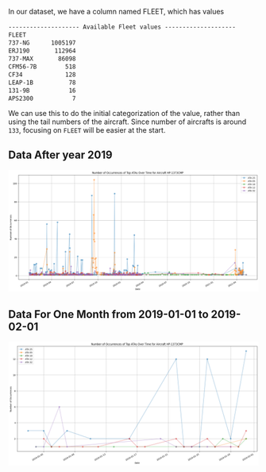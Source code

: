 In our dataset, we have a column named FLEET, which has values 
```
-------------------- Available Fleet values --------------------
FLEET
737-NG      1005197
ERJ190       112964
737-MAX       86098
CFM56-7B        518
CF34            128
LEAP-1B          78
131-9B           16
APS2300           7
```

We can use this to do the initial categorization of the value, rather than using the tail numbers of the aircraft. Since number of aircrafts is around `133`, focusing on `FLEET` will be easier at the start. 



## Data After year 2019
![](./imgs/Aircraft_after_2019.png)
## Data For One Month from 2019-01-01 to 2019-02-01
![](./imgs/Aircraft_one_month.png?raw=true)
